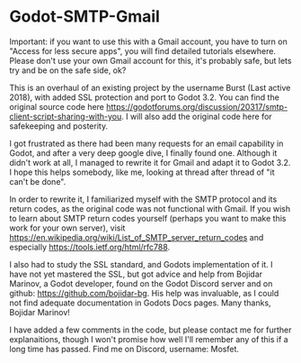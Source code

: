 # Godot-SMTP-Gmail

Important: if you want to use this with a Gmail account, you have to turn on "Access for less secure apps", you will find detailed tutorials elsewhere. Please don't use your own Gmail account for this, it's probably safe, but lets try and be on the safe side, ok?

This is an overhaul of an existing project by the username Burst (Last active 2018), with added SSL protection and port to Godot 3.2. You can find the original source code here https://godotforums.org/discussion/20317/smtp-client-script-sharing-with-you. I will also add the original code here for safekeeping and posterity.

I got frustrated as there had been many requests for an email capability in Godot, and after a very deep google dive, I finally found one. Although it didn't work at all, I managed to rewrite it for Gmail and adapt it to Godot 3.2. I hope this helps somebody, like me, looking at thread after thread of "it can't be done". 

In order to rewrite it, I familiarized myself with the SMTP protocol and its return codes, as the original code was not functional with Gmail. If you wish to learn about SMTP return codes yourself (perhaps you want to make this work for your own server), visit https://en.wikipedia.org/wiki/List_of_SMTP_server_return_codes and especially https://tools.ietf.org/html/rfc788.

I also had to study the SSL standard, and Godots implementation of it. I have not yet mastered the SSL, but got advice and help from Bojidar Marinov, a Godot developer, found on the Godot Discord server and on github: https://github.com/bojidar-bg. His help was invaluable, as I could not find adequate documentation in Godots Docs pages. Many thanks, Bojidar Marinov!

I have added a few comments in the code, but please contact me for further explanaitions, though I won't promise how well I'll remember any of this if a long time has passed. Find me on Discord, username: Mosfet.

